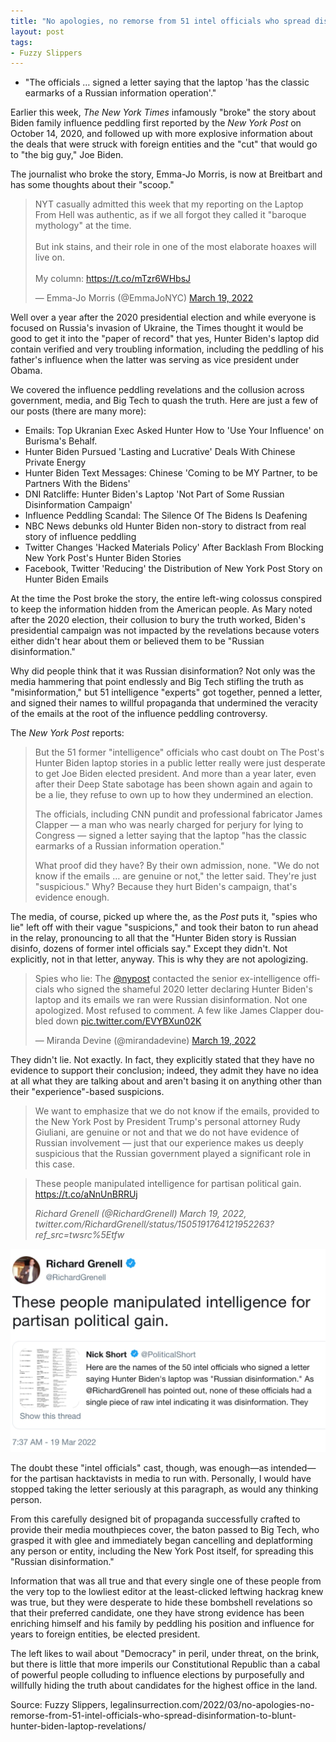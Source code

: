 ```yaml
---
title: "No apologies, no remorse from 51 intel officials who spread disinformation to blunt Hunter Biden laptop revelations"
layout: post
tags:
- Fuzzy Slippers
---
```


- "The officials … signed a letter saying that the laptop 'has the classic earmarks of a Russian information operation'."

Earlier this week, *The New York Times* infamously "broke" the story about Biden family influence peddling first reported by the *New York Post* on October 14, 2020, and followed up with more explosive information about the deals that were struck with foreign entities and the "cut" that would go to "the big guy," Joe Biden.

The journalist who broke the story, Emma-Jo Morris, is now at Breitbart and has some thoughts about their "scoop."

<blockquote class="twitter-tweet"><p lang="en" dir="ltr">NYT casually admitted this week that my reporting on the Laptop From Hell was authentic, as if we all forgot they called it "baroque mythology" at the time. <br><br>But ink stains, and their role in one of the most elaborate hoaxes will live on. <br><br>My column: <a href="https://t.co/mTzr6WHbsJ">https://t.co/mTzr6WHbsJ</a></p>&mdash; Emma-Jo Morris (@EmmaJoNYC) <a href="https://twitter.com/EmmaJoNYC/status/1505171391632621568?ref_src=twsrc%5Etfw">March 19, 2022</a></blockquote>

Well over a year after the 2020 presidential election and while everyone is focused on Russia's invasion of Ukraine, the Times thought it would be good to get it into the "paper of record" that yes, Hunter Biden's laptop did contain verified and very troubling information, including the peddling of his father's influence when the latter was serving as vice president under Obama.

We covered the influence peddling revelations and the collusion across government, media, and Big Tech to quash the truth. Here are just a few of our posts (there are many more):

- Emails: Top Ukranian Exec Asked Hunter How to 'Use Your Influence' on Burisma's Behalf.
- Hunter Biden Pursued 'Lasting and Lucrative' Deals With Chinese Private Energy
- Hunter Biden Text Messages: Chinese 'Coming to be MY Partner, to be Partners With the Bidens'
- DNI Ratcliffe: Hunter Biden's Laptop 'Not Part of Some Russian Disinformation Campaign'
- Influence Peddling Scandal: The Silence Of The Bidens Is Deafening
- NBC News debunks old Hunter Biden non-story to distract from real story of influence peddling
- Twitter Changes 'Hacked Materials Policy' After Backlash From Blocking New York Post's Hunter Biden Stories
- Facebook, Twitter 'Reducing' the Distribution of New York Post Story on Hunter Biden Emails

At the time the Post broke the story, the entire left-wing colossus conspired to keep the information hidden from the American people. As Mary noted after the 2020 election, their collusion to bury the truth worked, Biden's presidential campaign was not impacted by the revelations because voters either didn't hear about them or believed them to be "Russian disinformation."

Why did people think that it was Russian disinformation? Not only was the media hammering that point endlessly and Big Tech stifling the truth as "misinformation," but 51 intelligence "experts" got together, penned a letter, and signed their names to willful propaganda that undermined the veracity of the emails at the root of the influence peddling controversy.

The *New York Post* reports:

> But the 51 former "intelligence" officials who cast doubt on The Post's Hunter Biden laptop stories in a public letter really were just desperate to get Joe Biden elected president. And more than a year later, even after their Deep State sabotage has been shown again and again to be a lie, they refuse to own up to how they undermined an election.
>
> The officials, including CNN pundit and professional fabricator James Clapper — a man who was nearly charged for perjury for lying to Congress — signed a letter saying that the laptop "has the classic earmarks of a Russian information operation."
>
> What proof did they have? By their own admission, none. "We do not know if the emails … are genuine or not," the letter said. They're just "suspicious." Why? Because they hurt Biden's campaign, that's evidence enough.

The media, of course, picked up where the, as the *Post* puts it, "spies who lie" left off with their vague "suspicions," and took their baton to run ahead in the relay, pronouncing to all that the "Hunter Biden story is Russian disinfo, dozens of former intel officials say." Except they didn't. Not explicitly, not in that letter, anyway.
This is why they are not apologizing.

<blockquote class="twitter-tweet"><p lang="en" dir="ltr">Spies who lie: The <a href="https://twitter.com/nypost?ref_src=twsrc%5Etfw">@nypost</a> contacted the senior ex-intelligence officials who signed the shameful 2020 letter declaring Hunter Biden's laptop and its emails we ran were Russian disinformation. Not one apologized. Most refused to comment. A few like James Clapper doubled down <a href="https://t.co/EVYBXun02K">pic.twitter.com/EVYBXun02K</a></p>&mdash; Miranda Devine (@mirandadevine) <a href="https://twitter.com/mirandadevine/status/1505149477891489796?ref_src=twsrc%5Etfw">March 19, 2022</a></blockquote> <script async src="https://platform.twitter.com/widgets.js" charset="utf-8"></script>

They didn't lie. Not exactly. In fact, they explicitly stated that they have no evidence to support their conclusion; indeed, they admit they have no idea at all what they are talking about and aren't basing it on anything other than their "experience"-based suspicions.

> We want to emphasize that we do not know if the emails, provided to the New York Post by President Trump's personal attorney Rudy Giuliani, are genuine or not and that we do not have evidence of Russian involvement — just that our experience makes us deeply suspicious that the Russian government played a significant role in this case.

> These people manipulated intelligence for partisan political gain. <https://t.co/aNnUnBRRUj>
>
> <cite>Richard Grenell (@RichardGrenell) March 19, 2022, twitter.com/RichardGrenell/status/1505191764121952263?ref_src=twsrc%5Etfw</cite>

![Richard Grenell](/assets/2022-03-19-Richard-Grenell.jpg "Richard Grenell: These people manipulated intelligence for partisan political gain.")

The doubt these "intel officials" cast, though, was enough—as intended—for the partisan hacktavists in media to run with. Personally, I would have stopped taking the letter seriously at this paragraph, as would any thinking person.

From this carefully designed bit of propaganda successfully crafted to provide their media mouthpieces cover, the baton passed to Big Tech, who grasped it with glee and immediately began cancelling and deplatforming any person or entity, including the New York Post itself, for spreading this "Russian disinformation."

Information that was all true and that every single one of these people from the very top to the lowliest editor at the least-clicked leftwing hackrag knew was true, but they were desperate to hide these bombshell revelations so that their preferred candidate, one they have strong evidence has been enriching himself and his family by peddling his position and influence for years to foreign entities, be elected president.

The left likes to wail about "Democracy" in peril, under threat, on the brink, but there is little that more imperils our Constitutional Republic than a cabal of powerful people colluding to influence elections by purposefully and willfully hiding the truth about candidates for the highest office in the land.

Source: Fuzzy Slippers, legalinsurrection.com/2022/03/no-apologies-no-remorse-from-51-intel-officials-who-spread-disinformation-to-blunt-hunter-biden-laptop-revelations/
